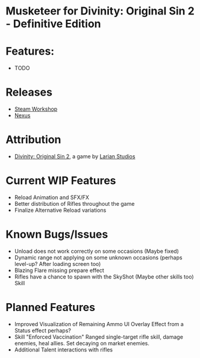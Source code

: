 Musketeer for Divinity: Original Sin 2 - Definitive Edition
=======

# Features:
- TODO
# Releases
* [Steam Workshop]() 
* [Nexus]()

# Attribution
- [Divinity: Original Sin 2](http://store.steampowered.com/app/435150/Divinity_Original_Sin_2/), a game by [Larian Studios](http://larian.com/)

# Current WIP Features
- Reload Animation and SFX/FX
- Better distribution of Rifles throughout the game
- Finalize Alternative Reload variations


# Known Bugs/Issues
- Unload does not work correctly on some occasions (Maybe fixed)
- Dynamic range not applying on some unknown occasions (perhaps level-up? After loading screen too)
- Blazing Flare missing prepare effect
- Rifles have a chance to spawn with the SkyShot (Maybe other skills too) Skill

# Planned Features
- Improved Visualization of Remaining Ammo
UI Overlay Effect from a Status effect perhaps?
- Skill "Enforced Vaccination"
Ranged single-target rifle skill, damage enemies, heal allies. Set decaying on market enemies.
- Additional Talent interactions with rifles
